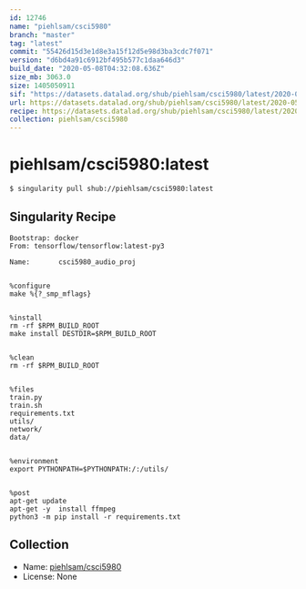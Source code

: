```yaml
---
id: 12746
name: "piehlsam/csci5980"
branch: "master"
tag: "latest"
commit: "55426d15d3e1d8e3a15f12d5e98d3ba3cdc7f071"
version: "d6bd4a91c6912bf495b577c1daa646d3"
build_date: "2020-05-08T04:32:08.636Z"
size_mb: 3063.0
size: 1405050911
sif: "https://datasets.datalad.org/shub/piehlsam/csci5980/latest/2020-05-08-55426d15-d6bd4a91/d6bd4a91c6912bf495b577c1daa646d3.sif"
url: https://datasets.datalad.org/shub/piehlsam/csci5980/latest/2020-05-08-55426d15-d6bd4a91/
recipe: https://datasets.datalad.org/shub/piehlsam/csci5980/latest/2020-05-08-55426d15-d6bd4a91/Singularity
collection: piehlsam/csci5980
---
```


# piehlsam/csci5980:latest

```bash
$ singularity pull shub://piehlsam/csci5980:latest
```

## Singularity Recipe

```singularity
Bootstrap: docker
From: tensorflow/tensorflow:latest-py3

Name:		csci5980_audio_proj


%configure
make %{?_smp_mflags}


%install
rm -rf $RPM_BUILD_ROOT
make install DESTDIR=$RPM_BUILD_ROOT


%clean
rm -rf $RPM_BUILD_ROOT


%files
train.py
train.sh
requirements.txt
utils/
network/
data/


%environment
export PYTHONPATH=$PYTHONPATH:/:/utils/


%post
apt-get update
apt-get -y  install ffmpeg
python3 -m pip install -r requirements.txt
```

## Collection

 - Name: [piehlsam/csci5980](https://github.com/piehlsam/csci5980)
 - License: None

